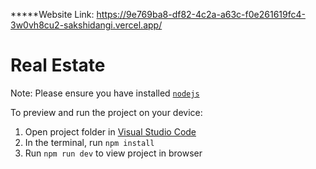 *****Website Link:  https://9e769ba8-df82-4c2a-a63c-f0e261619fc4-3w0vh8cu2-sakshidangi.vercel.app/
  # Real Estate

  Note: Please ensure you have installed <code><a href="https://nodejs.org/en/download/">nodejs</a></code>

  To preview and run the project on your device:
  1) Open project folder in <a href="https://code.visualstudio.com/download">Visual Studio Code</a>
  2) In the terminal, run `npm install`
  3) Run `npm run dev` to view project in browser
  
